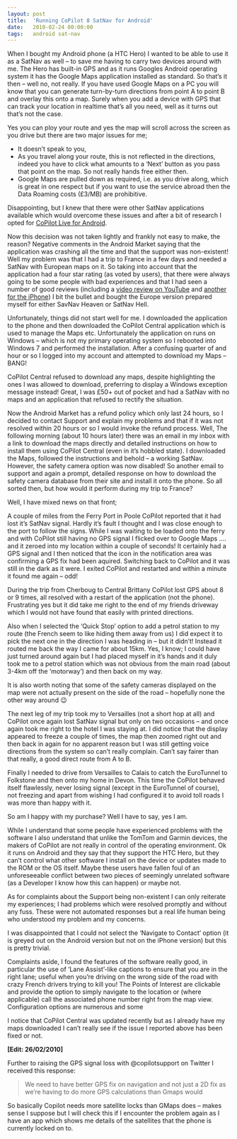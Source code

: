 ```yaml
---
layout: post
title:  'Running CoPilot 8 SatNav for Android'
date:   2010-02-24 00:00:00
tags:   android sat-nav
---
```

When I bought my Android phone (a HTC Hero) I wanted to be able to use it as a SatNav as well – to save me having to carry two devices around with me. The Hero has built-in GPS and as it runs Googles Android operating system it has the Google Maps application installed as standard. So that’s it then – well no, not really. If you have used Google Maps on a PC you will know that you can generate turn-by-turn directions from point A to point B and overlay this onto a map. Surely when you add a device with GPS that can track your location in realtime that’s all you need, well as it turns out that’s not the case.
<!--more-->
Yes you can ploy your route and yes the map will scroll across the screen as you drive but there are two major issues for me;

- It doesn’t speak to you,
- As you travel along your route, this is not reflected in the directions, indeed you have to click what amounts to a ‘Next’ button as you pass that point on the map. So not really hands free either then.
- Google Maps are pulled down as required, i.e. as you drive along, which is great in one respect but if you want to use the service abroad then the Data Roaming costs (£3/MB) are prohibitive.

Disappointing, but I knew that there were other SatNav applications available which would overcome these issues and after a bit of research I opted for <a href="http://www.alk.eu.com/copilot/android" target="_blank">CoPilot Live for Android</a>.
 
Now this decision was not taken lightly and frankly not easy to make, the reason? Negative comments in the Android Market saying that the application was crashing all the time and that the support was non-existent! Well my problem was that I had a trip to France in a few days and needed a SatNav with European maps on it. So taking into account that the application had a four star rating (as voted by users), that there were always going to be some people with bad experiences and that I had seen a number of good reviews (including a <a href="https://www.youtube.com/watch?v=CCkSsf85PX0" target="_blank">video review on YouTube</a> and <a href="https://www.youtube.com/watch?v=4TCpt6Ov1Qw" target="_blank">another for the iPhone</a>) I bit the bullet and bought the Europe version prepared myself for either SavNav Heaven or SatNav Hell.
 
Unfortunately, things did not start well for me. I downloaded the application to the phone and then downloaded the CoPilot Central application which is used to manage the Maps etc. Unfortunately the application on runs on Windows – which is not my primary operating system so I rebooted into Windows 7 and performed the installation. After a confusing quarter of and hour or so I logged into my account and attempted to download my Maps – BANG!
 
CoPilot Central refused to download any maps, despite highlighting the ones I was allowed to download, preferring to display a Windows exception message instead! Great, I was £50+ out of pocket and had a SatNav with no maps and an application that refused to rectify the situation.
 
Now the Android Market has a refund policy which only last 24 hours, so I decided to contact Support and explain my problems and that if it was not resolved within 20 hours or so I would invoke the refund process. Well, The following morning (about 10 hours later) there was an email in my inbox with a link to download the maps directly and detailed instructions on how to install them using CoPilot Central (even in it’s hobbled state). I downloaded the Maps, followed the instructions and behold – a working SatNav. However, the safety camera option was now disabled! So another email to support and again a prompt, detailed response on how to download the safety camera database from their site and install it onto the phone. So all sorted then, but how would it perform during my trip to France?
 
Well, I have mixed news on that front;
 
A couple of miles from the Ferry Port in Poole CoPilot reported that it had lost it’s SatNav signal. Hardly it’s fault I thought and I was close enough to the port to follow the signs. While I was waiting to be loaded onto the ferry and with CoPilot still having no GPS signal I flicked over to Google Maps …. and it zeroed into my location within a couple of seconds! It certainly had a GPS signal and I then noticed that the icon in the notification area was confirming a GPS fix had been aquired. Switching back to CoPilot and it was still in the dark as it were. I exited CoPilot and restarted and within a minute it found me again – odd!
 
During the trip from Cherboug to Central Brittany CoPilot lost GPS about 8 or 9 times, all resolved with a restart of the application (not the phone). Frustrating yes but it did take me right to the end of my friends driveway which I would not have found that easily with printed directions.
 
Also when I selected the ‘Quick Stop’ option to add a petrol station to my route (the French seem to like hiding them away from us) I did expect it to pick the next one in the direction I was heading in – but it didn’t! Instead it routed me back the way I came for about 15km. Yes, I know; I could have just turned around again but I had placed myself in it’s hands and it duly took me to a petrol station which was not obvious from the main road (about 3-4km off the ‘motorway’) and then back on my way.
 
It is also worth noting that some of the safety cameras displayed on the map were not actually present on the side of the road – hopefully none the other way around 😉
 
The next leg of my trip took my to Versailles (not a short hop at all) and CoPilot once again lost SatNav signal but only on two occasions – and once again took me right to the hotel I was staying at. I did notice that the display appeared to freeze a couple of times, the map then zoomed right out and then back in again for no apparent reason but I was still getting voice directions from the system so can’t really complain. Can’t say fairer than that really, a good direct route from A to B.
 
Finally I needed to drive from Versailles to Calais to catch the EuroTunnel to Folkstone and then onto my home in Devon. This time the CoPilot behaved itself flawlessly, never losing signal (except in the EuroTunnel of course), not freezing and apart from wishing I had configured it to avoid toll roads I was more than happy with it.
 
So am I happy with my purchase? Well I have to say, yes I am.
 
While I understand that some people have experienced problems with the software I also understand that unlike the TomTom and Garmin devices, the makers of CoPilot are not really in control of the operating environment. Ok it runs on Android and they say that they support the HTC Hero, but they can’t control what other software I install on the device or updates made to the ROM or the OS itself. Maybe these users have fallen foul of an unforeseeable conflict between two pieces of seemingly unrelated software (as a Developer I know how this can happen) or maybe not.
 
As for complaints about the Support being non-existent I can only reiterate my experiences; I had problems which were resolved promptly and without any fuss. These were not automated responses but a real life human being who understood my problem and my concerns.
 
I was disappointed that I could not select the ‘Navigate to Contact’ option (it is greyed out on the Android version but not on the iPhone version) but this is pretty trivial.
 
Complaints aside, I found the features of the software really good, in particular the use of ‘Lane Assist’-like captions to ensure that you are in the right lane; useful when you’re driving on the wrong side of the road with crazy French drivers trying to kill you! The Points of Interest are clickable and provide the option to simply navigate to the location or (where applicable) call the associated phone number right from the map view. Configuration options are numerous and some
 
I notice that CoPilot Central was updated recently but as I already have my maps downloaded I can’t really see if the issue I reported above has been fixed or not.
 
**[Edit: 26/02/2010]**

Further to raising the GPS signal loss with @copilotsupport on Twitter I received this response:

>We need to have better GPS fix on navigation and not just a 2D fix as we’re having to do more GPS calculations than Gmaps would

So basically Copilot needs more satellite locks than GMaps does – makes sense I suppose but I will check this if I encounter the problem again as I have an app which shows me details of the satellites that the phone is currently locked on to.